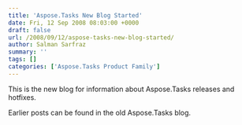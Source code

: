 ```yaml
---
title: 'Aspose.Tasks New Blog Started'
date: Fri, 12 Sep 2008 08:03:00 +0000
draft: false
url: /2008/09/12/aspose-tasks-new-blog-started/
author: Salman Sarfraz
summary: ''
tags: []
categories: ['Aspose.Tasks Product Family']
---
```


This is the new blog for information about Aspose.Tasks releases and hotfixes.

Earlier posts can be found in the old Aspose.Tasks blog.








